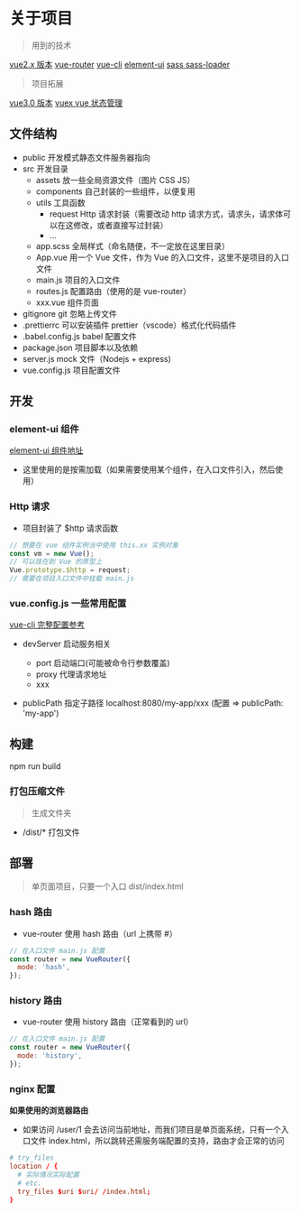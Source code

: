 # 关于项目

<!-- [toc] -->

> 用到的技术

[vue2.x 版本](https://cn.vuejs.org/) [vue-router](https://router.vuejs.org/zh/) [vue-cli](https://cli.vuejs.org/zh/guide/) [element-ui](https://element.eleme.cn/#/zh-CN/component/installation) [sass sass-loader](https://github.com/webpack-contrib/sass-loader)

> 项目拓展

[vue3.0 版本](https://v3.vuejs.org/api/) [vuex vue 状态管理]()

## 文件结构

<!-- --- -->
<!-- ├── public 开发模式静态文件服务器指向
│   ├── favicon.ico
│   └── index.html
├── src 开发目录
│   ├── assets 放一些全局资源文件（图片 CSS JS）
│   │   └── logo.png
│   ├── components 自己封装的一些组件，以便复用
│   ├── utils 工具函数
│   ├── App.vue 用一个 Vue 文件，作为 Vue 的入口文件，这里不是项目的入口文件
│   ├── app.scss 全局样式（命名随便，不一定放在这里目录）
│   ├── main.js 项目的入口文件
│   └── routes.js 配置路由（使用的是 vue-router）
├── babel.config.js 配置文件
├── package.json 项目脚本以及依赖
├── server.js mock 文件（Nodejs + express)
├── toc.md 目录结构
└── vue.config.js 项目配置文件 -->

- public 开发模式静态文件服务器指向
- src 开发目录
  - assets 放一些全局资源文件（图片 CSS JS）
  - components 自己封装的一些组件，以便复用
  - utils 工具函数
    - request Http 请求封装（需要改动 http 请求方式，请求头，请求体可以在这修改，或者直接写过封装）
    - ...
  - app.scss 全局样式（命名随便，不一定放在这里目录）
  - App.vue 用一个 Vue 文件，作为 Vue 的入口文件，这里不是项目的入口文件
  - main.js 项目的入口文件
  - routes.js 配置路由（使用的是 vue-router）
  - xxx.vue 组件页面
- gitignore git 忽略上传文件
- .prettierrc 可以安装插件 prettier（vscode）格式化代码插件
- .babel.config.js babel 配置文件
- package.json 项目脚本以及依赖
- server.js mock 文件（Nodejs + express)
- vue.config.js 项目配置文件

## 开发

### element-ui 组件

[element-ui 组件地址](https://element.eleme.cn/#/zh-CN/component/installation)

- 这里使用的是按需加载（如果需要使用某个组件，在入口文件引入，然后使用）

### Http 请求

- 项目封装了 \$http 请求函数

```js
// 想要在 vue 组件实例当中使用 this.xx 实例对象
const vm = new Vue();
// 可以挂在到 Vue 的原型上
Vue.prototype.$http = request;
// 需要在项目入口文件中挂载 main.js
```

### vue.config.js 一些常用配置

[vue-cli 完整配置参考](https://cli.vuejs.org/zh/config/)

- devServer 启动服务相关

  - port 启动端口(可能被命令行参数覆盖)
  - proxy 代理请求地址
  - xxx

- publicPath 指定子路径 localhost:8080/my-app/xxx (配置 => publicPath: 'my-app')

## 构建

npm run build

### 打包压缩文件

> 生成文件夹

- /dist/\* 打包文件

## 部署

> 单页面项目，只要一个入口 dist/index.html

### hash 路由

- vue-router 使用 hash 路由（url 上携带 #）

```js
// 在入口文件 main.js 配置
const router = new VueRouter({
  mode: 'hash',
});
```

### history 路由

- vue-router 使用 history 路由（正常看到的 url）

```js
// 在入口文件 main.js 配置
const router = new VueRouter({
  mode: 'history',
});
```

### nginx 配置

**如果使用的浏览器路由**

- 如果访问 /user/1 会去访问当前地址，而我们项目是单页面系统，只有一个入口文件 index.html，所以跳转还需服务端配置的支持，路由才会正常的访问

```conf
# try_files
location / {
  # 实际情况实际配置
  # etc.
  try_files $uri $uri/ /index.html;
}
```
